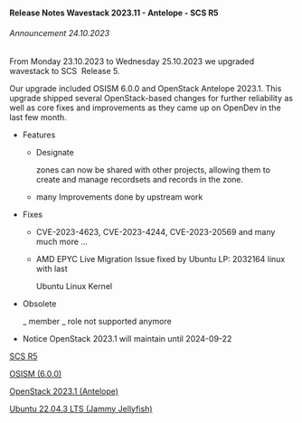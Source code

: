 #### Release Notes Wavestack 2023.11 - Antelope - SCS R5

###### Announcement  24.10.2023

From Monday 23.10.2023 to Wednesday 25.10.2023 we upgraded wavestack to SCS  Release 5.

Our upgrade included OSISM 6.0.0 and OpenStack Antelope 2023.1. This upgrade shipped several OpenStack-based changes for further reliability as well as core
 fixes and improvements as they came up on OpenDev in the last few 
month. 

+ Features
  
  + Designate
    
    zones can now be shared with other projects, allowing them to create and
    manage recordsets and records in the zone.
  - many Improvements done by upstream work

+ Fixes 
  
  + CVE-2023-4623,  CVE-2023-4244, CVE-2023-20569 and many much more ...
  
  + AMD EPYC Live Migration Issue fixed by  Ubuntu LP: 2032164 linux  with last
    
    Ubuntu Linux Kernel

+ Obsolete
  
   _ member  _  role not supported anymore 

+ Notice OpenStack 2023.1 will maintain until 2024-09-22

[SCS R5](https://github.com/SovereignCloudStack/release-notes/blob/main/Release5.md) 

[OSISM (6.0.0)](https://release.osism.tech/notes/6.0.0.html)

[OpenStack 2023.1 (Antelope)](https://releases.openstack.org/antelope/index.html)

[Ubuntu 22.04.3 LTS (Jammy Jellyfish)](https://discourse.ubuntu.com/t/jammy-jellyfish-point-release-changes/29835/4#Server)


